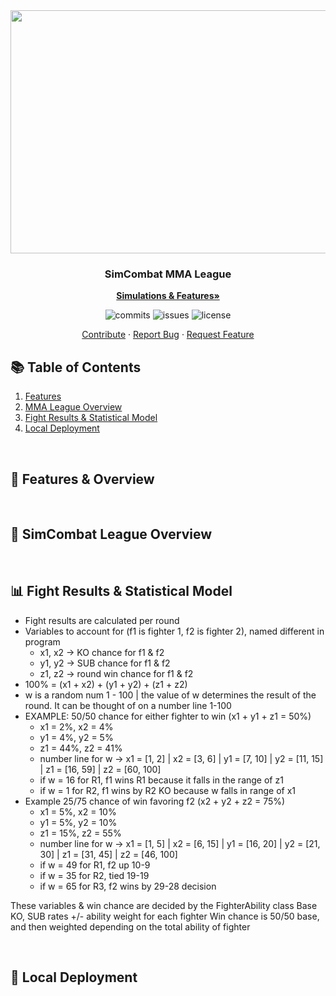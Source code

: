 <div align="center">
  <kbd> <img src="https://github.com/Jackson-Wozniak/SimCombat-MMA-League/assets/105665813/c322cf43-0511-45f6-b77f-b9689cce0eb6" width="665" height="389"/> </kbd>
  
  <h3 align="center">SimCombat MMA League</h3>

  <a href="https://github.com/Jackson-Wozniak/SimCombat-MMA-League/blob/documentation"><strong>Simulations & Features»</strong></a>
    </br>
    <p>
      <img src="https://img.shields.io/github/commit-activity/m/Jackson-Wozniak/SimCombat-MMA-League" alt="commits" />
      <img src="https://img.shields.io/github/issues/Jackson-Wozniak/SimCombat-MMA-League" alt="issues" />
      <img src="https://img.shields.io/github/license/Jackson-Wozniak/SimCombat-MMA-League" alt="license" />
    </p> 
    <a href="https://github.com/Jackson-Wozniak/SimCombat-MMA-League/Contributions.MD">Contribute</a>
    ·
    <a href="https://github.com/Jackson-Wozniak/SimCombat-MMA-League/issues">Report Bug</a>
    ·
    <a href="https://github.com/Jackson-Wozniak/SimCombat-MMA-League/issues">Request Feature</a>
</div>

## :books: Table of Contents

<ol>
    <li><a href="#features">Features</a></li>
    <li><a href="#league">MMA League Overview</a></li>
    <li><a href="#statistics">Fight Results & Statistical Model</a></li>
    <li><a href="#local-dev">Local Deployment</a></li>
</ol>    

<br/> 
<!-- -------------------------------------------------------------------------------------------------------------------------------------------- -->

## 📓 Features & Overview <a id="features"></a>

<br/> 
<!-- -------------------------------------------------------------------------------------------------------------------------------------------- -->

## :file_folder: SimCombat League Overview <a id="league"></a>

<br/> 
<!-- -------------------------------------------------------------------------------------------------------------------------------------------- -->

## :bar_chart: Fight Results & Statistical Model <a id="statistics"></a>

- Fight results are calculated per round
- Variables to account for (f1 is fighter 1, f2 is fighter 2), named different in program
  - x1, x2 -> KO chance for f1 & f2
  - y1, y2 -> SUB chance for f1 & f2
  - z1, z2 -> round win chance for f1 & f2
- 100% = (x1 + x2) + (y1 + y2) + (z1 + z2)
- w is a random num 1 - 100 | the value of w determines the result of the round. It can be thought of on a number line 1-100
- EXAMPLE: 50/50 chance for either fighter to win (x1 + y1 + z1 = 50%)
  - x1 = 2%, x2 = 4%
  - y1 = 4%, y2 = 5%
  - z1 = 44%, z2 = 41%
  - number line for w -> x1 = [1, 2] | x2 = [3, 6] | y1 = [7, 10] | y2 = [11, 15] | z1 = [16, 59] | z2 = [60, 100]
  - if w = 16 for R1, f1 wins R1 because it falls in the range of z1
  - if w = 1 for R2, f1 wins by R2 KO because w falls in range of x1
- Example 25/75 chance of win favoring f2 (x2 + y2 + z2 = 75%)
  - x1 = 5%, x2 = 10%
  - y1 = 5%, y2 = 10%
  - z1 = 15%, z2 = 55%
  - number line for w -> x1 = [1, 5] | x2 = [6, 15] | y1 = [16, 20] | y2 = [21, 30] | z1 = [31, 45] | z2 = [46, 100]
  - if w = 49 for R1, f2 up 10-9
  - if w = 35 for R2, tied 19-19
  - if w = 65 for R3, f2 wins by 29-28 decision

These variables & win chance are decided by the FighterAbility class
Base KO, SUB rates +/- ability weight for each fighter
Win chance is 50/50 base, and then weighted depending on the total ability of fighter

<br/> 
<!-- -------------------------------------------------------------------------------------------------------------------------------------------- -->

## :electric_plug: Local Deployment <a id="local-dev"></a>

<br/> 
<!-- -------------------------------------------------------------------------------------------------------------------------------------------- -->

